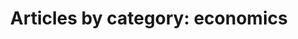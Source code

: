 ---
layout: blog_by_category
title: 'Articles by category: economics'
category: economics
permalink: economics/
---
